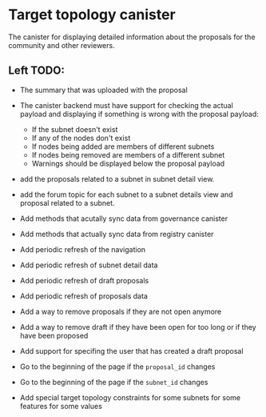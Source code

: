 # Target topology canister

The canister for displaying detailed information about the proposals for the community and other reviewers.

## Left TODO:

* The summary that was uploaded with the proposal 

* The canister backend must have support for checking the actual payload and displaying if something is wrong with the proposal payload:

  * If the subnet doesn't exist
  * If any of the nodes don't exist
  * If nodes being added are members of different subnets
  * If nodes being removed are members of a different subnet
  * Warnings should be displayed below the proposal payload

* add the proposals related to a subnet in subnet detail view.
* add the forum topic for each subnet to a subnet details view and proposal related to a subnet.

* Add methods that acutally sync data from governance canister
* Add methods that actually sync data from registry canister
* Add periodic refresh of the navigation
* Add periodic refresh of subnet detail data
* Add periodic refresh of draft proposals
* Add periodic refresh of proposals data
* Add a way to remove proposals if they are not open anymore
* Add a way to remove draft if they have been open for too long or if they have been proposed
* Add support for specifing the user that has created a draft proposal
* Go to the beginning of the page if the `proposal_id` changes
* Go to the beginning of the page if the `subnet_id` changes
* Add special target topology constraints for some subnets for some features for some values
